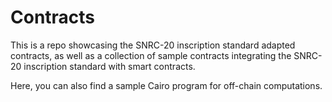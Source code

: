# Contracts

This is a repo showcasing the SNRC-20 inscription standard adapted contracts, as well as a collection of sample contracts integrating the SNRC-20 inscription standard with smart contracts.

Here, you can also find a sample Cairo program for off-chain computations.
